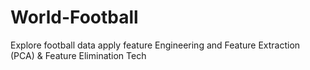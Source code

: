 # World-Football
Explore football data apply feature Engineering and Feature Extraction (PCA) &amp; Feature Elimination Tech
